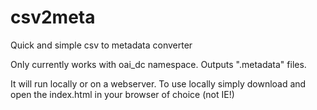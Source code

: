 # csv2meta
Quick and simple csv to metadata converter

Only currently works with oai_dc namespace. Outputs ".metadata" files.

It will run locally or on a webserver. To use locally simply download and open the index.html in your browser of choice (not IE!)

